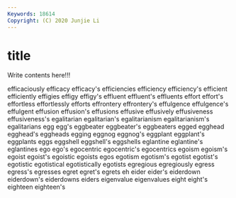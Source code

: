 ```yaml
---
Keywords: 18614
Copyright: (C) 2020 Junjie Li
---
```


# title

Write contents here!!!

efficaciously 
efficacy 
efficacy's 
efficiencies 
efficiency 
efficiency's
efficient 
efficiently 
effigies 
effigy 
effigy's 
effluent 
effluent's 
effluents 
effort 
effort's
effortless 
effortlessly 
efforts 
effrontery 
effrontery's 
effulgence 
effulgence's 
effulgent 
effusion 
effusion's
effusions 
effusive 
effusively 
effusiveness 
effusiveness's 
egalitarian 
egalitarian's 
egalitarianism 
egalitarianism's 
egalitarians
egg 
egg's 
eggbeater 
eggbeater's 
eggbeaters 
egged 
egghead 
egghead's 
eggheads 
egging
eggnog 
eggnog's 
eggplant 
eggplant's 
eggplants 
eggs 
eggshell 
eggshell's 
eggshells 
eglantine
eglantine's 
eglantines 
ego 
ego's 
egocentric 
egocentric's 
egocentrics 
egoism 
egoism's 
egoist
egoist's 
egoistic 
egoists 
egos 
egotism 
egotism's 
egotist 
egotist's 
egotistic 
egotistical
egotistically 
egotists 
egregious 
egregiously 
egress 
egress's 
egresses 
egret 
egret's 
egrets
eh 
eider 
eider's 
eiderdown 
eiderdown's 
eiderdowns 
eiders 
eigenvalue 
eigenvalues 
eight
eight's 
eighteen 
eighteen's 
